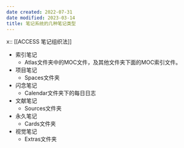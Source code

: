 ```yaml
---
date created: 2022-07-31
date modified: 2023-03-14
title: 笔记系统的几种笔记类型
---
```


x:: [[ACCESS 笔记组织法]]

- 索引笔记
	- Atlas文件夹中的MOC文件，及其他文件夹下面的MOC索引文件。
- 项目笔记
	- Spaces文件夹
- 闪念笔记
	- Calendar文件夹下的每日日志
- 文献笔记
	- Sources文件夹
- 永久笔记
	- Cards文件夹
- 视觉笔记
	- Extras文件夹
